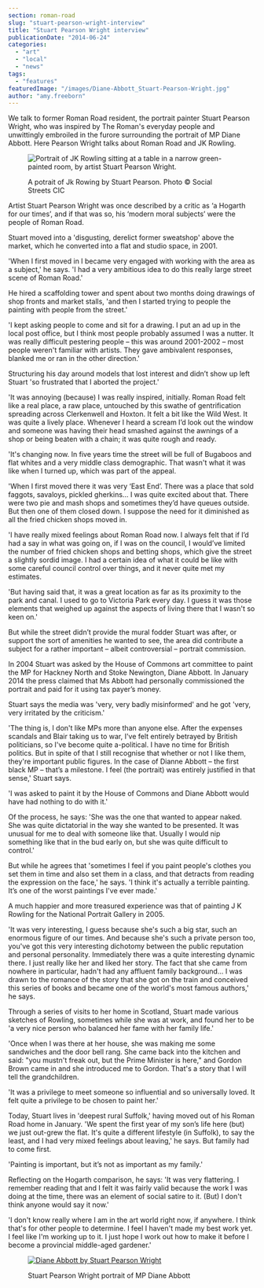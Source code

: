 ```yaml
---
section: roman-road
slug: "stuart-pearson-wright-interview"
title: "Stuart Pearson Wright interview"
publicationDate: "2014-06-24"
categories: 
  - "art"
  - "local"
  - "news"
tags: 
  - "features"
featuredImage: "/images/Diane-Abbott_Stuart-Pearson-Wright.jpg"
author: "amy.freeborn"
---
```


We talk to former Roman Road resident, the portrait painter Stuart Pearson Wright, who was inspired by The Roman's everyday people and unwittingly embroiled in the furore surrounding the portrait of MP Diane Abbott. Here Pearson Wright talks about Roman Road and JK Rowling.

<figure>

![Portrait of JK Rowling sitting at a table in a narrow green-painted room, by artist Stuart Pearson Wright.](/images/JK-Rowling_Stuart-Pearson-Wright-potrait-painting.jpg)

<figcaption>

A potrait of Jk Rowing by Stuart Pearson. Photo © Social Streets CIC

</figcaption>

</figure>

Artist Stuart Pearson Wright was once described by a critic as ‘a Hogarth for our times’, and if that was so, his ‘modern moral subjects’ were the people of Roman Road.

Stuart moved into a 'disgusting, derelict former sweatshop' above the market, which he converted into a flat and studio space, in 2001.

'When I first moved in I became very engaged with working with the area as a subject,' he says. 'I had a very ambitious idea to do this really large street scene of Roman Road.'

He hired a scaffolding tower and spent about two months doing drawings of shop fronts and market stalls, 'and then I started trying to people the painting with people from the street.'

'I kept asking people to come and sit for a drawing. I put an ad up in the local post office, but I think most people probably assumed I was a nutter. It was really difficult pestering people – this was around 2001-2002 – most people weren't familiar with artists. They gave ambivalent responses, blanked me or ran in the other direction.'

Structuring his day around models that lost interest and didn’t show up left Stuart 'so frustrated that I aborted the project.'

'It was annoying (because) I was really inspired, initially. Roman Road felt like a real place, a raw place, untouched by this swathe of gentrification spreading across Clerkenwell and Hoxton. It felt a bit like the Wild West. It was quite a lively place. Whenever I heard a scream I’d look out the window and someone was having their head smashed against the awnings of a shop or being beaten with a chain; it was quite rough and ready.

'It's changing now. In five years time the street will be full of Bugaboos and flat whites and a very middle class demographic. That wasn't what it was like when I turned up, which was part of the appeal.

'When I first moved there it was very ‘East End’. There was a place that sold faggots, savaloys, pickled gherkins... I was quite excited about that. There were two pie and mash shops and sometimes they’d have queues outside. But then one of them closed down. I suppose the need for it diminished as all the fried chicken shops moved in.

'I have really mixed feelings about Roman Road now. I always felt that if I’d had a say in what was going on, if I was on the council, I would’ve limited the number of fried chicken shops and betting shops, which give the street a slightly sordid image. I had a certain idea of what it could be like with some careful council control over things, and it never quite met my estimates.

'But having said that, it was a great location as far as its proximity to the park and canal. I used to go to Victoria Park every day. I guess it was those elements that weighed up against the aspects of living there that I wasn't so keen on.'

But while the street didn’t provide the mural fodder Stuart was after, or support the sort of amenities he wanted to see, the area did contribute a subject for a rather important – albeit controversial – portrait commission.

In 2004 Stuart was asked by the House of Commons art committee to paint the MP for Hackney North and Stoke Newington, Diane Abbott. In January 2014 the press claimed that Ms Abbott had personally commissioned the portrait and paid for it using tax payer’s money.

Stuart says the media was 'very, very badly misinformed' and he got 'very, very irritated by the criticism.'

'The thing is, I don't like MPs more than anyone else. After the expenses scandals and Blair taking us to war, I've felt entirely betrayed by British politicians, so I've become quite a-political. I have no time for British politics. But in spite of that I still recognise that whether or not I like them, they're important public figures. In the case of Dianne Abbott – the first black MP – that’s a milestone. I feel (the portrait) was entirely justified in that sense,' Stuart says.

'I was asked to paint it by the House of Commons and Diane Abbott would have had nothing to do with it.'

Of the process, he says: 'She was the one that wanted to appear naked. She was quite dictatorial in the way she wanted to be presented. It was unusual for me to deal with someone like that. Usually I would nip something like that in the bud early on, but she was quite difficult to control.'

But while he agrees that 'sometimes I feel if you paint people's clothes you set them in time and also set them in a class, and that detracts from reading the expression on the face,' he says. 'I think it's actually a terrible painting. It’s one of the worst paintings I've ever made.'

A much happier and more treasured experience was that of painting J K Rowling for the National Portrait Gallery in 2005.

'It was very interesting, I guess because she's such a big star, such an enormous figure of our times. And because she's such a private person too, you've got this very interesting dichotomy between the public reputation and personal personality. Immediately there was a quite interesting dynamic there. I just really like her and liked her story. The fact that she came from nowhere in particular, hadn't had any affluent family background... I was drawn to the romance of the story that she got on the train and conceived this series of books and became one of the world's most famous authors,' he says.

Through a series of visits to her home in Scotland, Stuart made various sketches of Rowling, sometimes while she was at work, and found her to be 'a very nice person who balanced her fame with her family life.'

'Once when I was there at her house, she was making me some sandwiches and the door bell rang. She came back into the kitchen and said: "you mustn't freak out, but the Prime Minister is here," and Gordon Brown came in and she introduced me to Gordon. That's a story that I will tell the grandchildren.

'It was a privilege to meet someone so influential and so universally loved. It felt quite a privilege to be chosen to paint her.'

Today, Stuart lives in 'deepest rural Suffolk,' having moved out of his Roman Road home in January. 'We spent the first year of my son’s life here (but) we just out-grew the flat. It's quite a different lifestyle (in Suffolk), to say the least, and I had very mixed feelings about leaving,' he says. But family had to come first.

'Painting is important, but it’s not as important as my family.'

Reflecting on the Hogarth comparison, he says: 'It was very flattering. I remember reading that and I felt it was fairly valid because the work I was doing at the time, there was an element of social satire to it. (But) I don't think anyone would say it now.'

'I don't know really where I am in the art world right now, if anywhere. I think that's for other people to determine. I feel I haven't made my best work yet. I feel like I'm working up to it. I just hope I work out how to make it before I become a provincial middle-aged gardener.'

<figure>

[![Diane Abbott by Stuart Pearson Wright](/images/Diane-Abbott_Stuart-Pearson-Wright.jpg)](https://romanroadlondon.com/wp-content/uploads/2014/06/Diane-Abbott_Stuart-Pearson-Wright.jpg)

<figcaption>

Stuart Pearson Wright portrait of MP Diane Abbott

</figcaption>

</figure>
